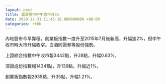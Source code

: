 ```yaml
---
layout: post
title: 滬深股市中午收市升1%
date: 2020-12-31 11:45:10.000000000 +08:00
categories: rthk
---
```


內地股市今早靠穩，創業板指數一度升至2015年7月後新高，升幅逾2%，但中午收市時大市升幅收窄。白酒同證券等股份強勢。

上證綜合指數中午收市報3442點，升28點，升幅0.83%。

深證成份指數報14341點，升139點，升幅近1%。

創業板指數報2935點，升35點，升幅1.21%。
